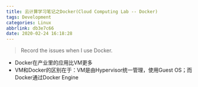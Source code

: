 ```yaml
---
title: 云计算学习笔记之Docker(Cloud Computing Lab -- Docker)
tags: Development
categories: Linux
abbrlink: db3e7c66
date: 2020-02-24 16:18:28
---
```

> Record the issues when I use Docker.
<!-- more -->
- Docker在产业里的应用比VM更多
- VM和Docker的区别在于：VM是由Hypervisor统一管理，使用Guest OS；而Docker通过Docker Engine

